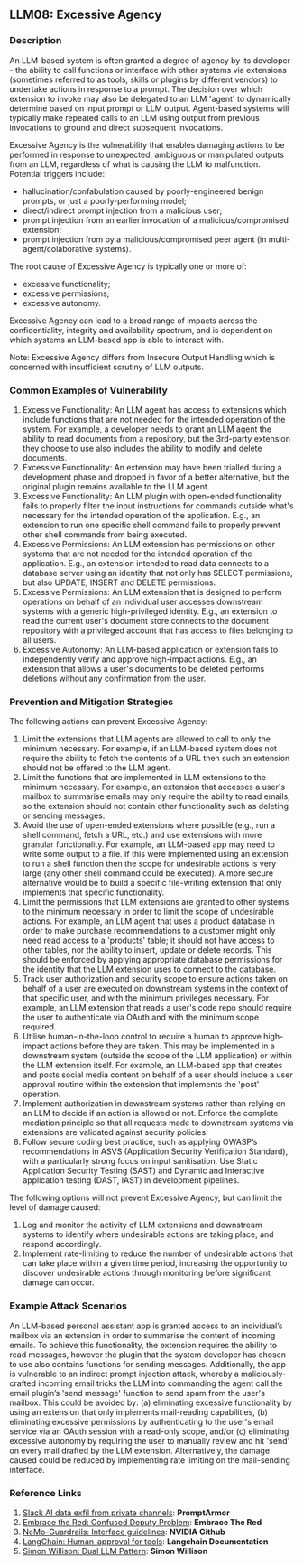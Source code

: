 ## LLM08: Excessive Agency

### Description

An LLM-based system is often granted a degree of agency by its developer - the ability to call functions or interface with other systems via extensions (sometimes referred to as tools, skills or plugins by different vendors) to undertake actions in response to a prompt. The decision over which extension to invoke may also be delegated to an LLM 'agent' to dynamically determine based on input prompt or LLM output. Agent-based systems will typically make repeated calls to an LLM using output from previous invocations to ground and direct subsequent invocations.

Excessive Agency is the vulnerability that enables damaging actions to be performed in response to unexpected, ambiguous or manipulated outputs from an LLM, regardless of what is causing the LLM to malfunction. Potential triggers include:
* hallucination/confabulation caused by poorly-engineered benign prompts, or just a poorly-performing model;
* direct/indirect prompt injection from a malicious user;
* prompt injection from an earlier invocation of a malicious/compromised extension;
* prompt injection from by a malicious/compromised peer agent (in multi-agent/colaborative systems).

The root cause of Excessive Agency is typically one or more of:
* excessive functionality;
* excessive permissions;
* excessive autonomy.

Excessive Agency can lead to a broad range of impacts across the confidentiality, integrity and availability spectrum, and is dependent on which systems an LLM-based app is able to interact with.

Note: Excessive Agency differs from Insecure Output Handling which is concerned with insufficient scrutiny of LLM outputs.

### Common Examples of Vulnerability

1. Excessive Functionality: An LLM agent has access to extensions which include functions that are not needed for the intended operation of the system. For example, a developer needs to grant an LLM agent the ability to read documents from a repository, but the 3rd-party extension they choose to use also includes the ability to modify and delete documents.
2. Excessive Functionality: An extension may have been trialled during a development phase and dropped in favor of a better alternative, but the original plugin remains available to the LLM agent.
3. Excessive Functionality: An LLM plugin with open-ended functionality fails to properly filter the input instructions for commands outside what's necessary for the intended operation of the application. E.g., an extension to run one specific shell command fails to properly prevent other shell commands from being executed.
4. Excessive Permissions: An LLM extension has permissions on other systems that are not needed for the intended operation of the application. E.g., an extension intended to read data connects to a database server using an identity that not only has SELECT permissions, but also UPDATE, INSERT and DELETE permissions.
5. Excessive Permissions: An LLM extension that is designed to perform operations on behalf of an individual user accesses downstream systems with a generic high-privileged identity. E.g., an extension to read the current user's document store connects to the document repository with a privileged account that has access to files belonging to all users.
6. Excessive Autonomy: An LLM-based application or extension fails to independently verify and approve high-impact actions. E.g., an extension that allows a user's documents to be deleted performs deletions without any confirmation from the user.


### Prevention and Mitigation Strategies

The following actions can prevent Excessive Agency:

1. Limit the extensions that LLM agents are allowed to call to only the minimum necessary. For example, if an LLM-based system does not require the ability to fetch the contents of a URL then such an extension should not be offered to the LLM agent.
2. Limit the functions that are implemented in LLM extensions to the minimum necessary. For example, an extension that accesses a user's mailbox to summarise emails may only require the ability to read emails, so the extension should not contain other functionality such as deleting or sending messages.
3. Avoid the use of open-ended extensions where possible (e.g., run a shell command, fetch a URL, etc.) and use extensions with more granular functionality. For example, an LLM-based app may need to write some output to a file. If this were implemented using an extension to run a shell function then the scope for undesirable actions is very large (any other shell command could be executed). A more secure alternative would be to build a specific file-writing extension that only implements that specific functionality.
4. Limit the permissions that LLM extensions are granted to other systems to the minimum necessary in order to limit the scope of undesirable actions. For example, an LLM agent that uses a product database in order to make purchase recommendations to a customer might only need read access to a 'products' table; it should not have access to other tables, nor the ability to insert, update or delete records. This should be enforced by applying appropriate database permissions for the identity that the LLM extension uses to connect to the database.
5. Track user authorization and security scope to ensure actions taken on behalf of a user are executed on downstream systems in the context of that specific user, and with the minimum privileges necessary. For example, an LLM extension that reads a user's code repo should require the user to authenticate via OAuth and with the minimum scope required.
6. Utilise human-in-the-loop control to require a human to approve high-impact actions before they are taken. This may be implemented in a downstream system (outside the scope of the LLM application) or within the LLM extension itself. For example, an LLM-based app that creates and posts social media content on behalf of a user should include a user approval routine within the extension that implements the 'post' operation.
7. Implement authorization in downstream systems rather than relying on an LLM to decide if an action is allowed or not. Enforce the complete mediation principle so that all requests made to downstream systems via extensions are validated against security policies.
8. Follow secure coding best practice, such as applying OWASP’s recommendations in ASVS (Application Security Verification Standard), with a particularly strong focus on input sanitisation. Use Static Application Security Testing (SAST) and Dynamic and Interactive application testing (DAST, IAST) in development pipelines.

The following options will not prevent Excessive Agency, but can limit the level of damage caused:

1. Log and monitor the activity of LLM extensions and downstream systems to identify where undesirable actions are taking place, and respond accordingly.
2. Implement rate-limiting to reduce the number of undesirable actions that can take place within a given time period, increasing the opportunity to discover undesirable actions through monitoring before significant damage can occur.

### Example Attack Scenarios

An LLM-based personal assistant app is granted access to an individual’s mailbox via an extension in order to summarise the content of incoming emails. To achieve this functionality, the extension requires the ability to read messages, however the plugin that the system developer has chosen to use also contains functions for sending messages. Additionally, the app is vulnerable to an indirect prompt injection attack, whereby a maliciously-crafted incoming email tricks the LLM into commanding the agent call the email plugin’s 'send message' function to send spam from the user's mailbox. This could be avoided by:
(a) eliminating excessive functionality by using an extension that only implements mail-reading capabilities,
(b) eliminating excessive permissions by authenticating to the user's email service via an OAuth session with a read-only scope, and/or
(c) eliminating excessive autonomy by requiring the user to manually review and hit 'send' on every mail drafted by the LLM extension.
Alternatively, the damage caused could be reduced by implementing rate limiting on the mail-sending interface.

### Reference Links

1. [Slack AI data exfil from private channels](https://promptarmor.substack.com/p/slack-ai-data-exfiltration-from-private): **PromptArmor**
2. [Embrace the Red: Confused Deputy Problem](https://embracethered.com/blog/posts/2023/chatgpt-cross-plugin-request-forgery-and-prompt-injection./): **Embrace The Red**
2. [NeMo-Guardrails: Interface guidelines](https://github.com/NVIDIA/NeMo-Guardrails/blob/main/docs/security/guidelines.md): **NVIDIA Github**
3. [LangChain: Human-approval for tools](https://python.langchain.com/docs/modules/agents/tools/how_to/human_approval): **Langchain Documentation**
4. [Simon Willison: Dual LLM Pattern](https://simonwillison.net/2023/Apr/25/dual-llm-pattern/): **Simon Willison**
